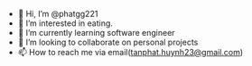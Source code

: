 - 👋 Hi, I’m @phatgg221
- 👀 I’m interested in eating.
- 🌱 I’m currently learning software engineer
- 💞️ I’m looking to collaborate on personal projects
- 📫 How to reach me via email(tanphat.huynh23@gmail.com)

<!---
phatgg221/phatgg221 is a ✨ special ✨ repository because its `README.md` (this file) appears on your GitHub profile.
You can click the Preview link to take a look at your changes.
--->
